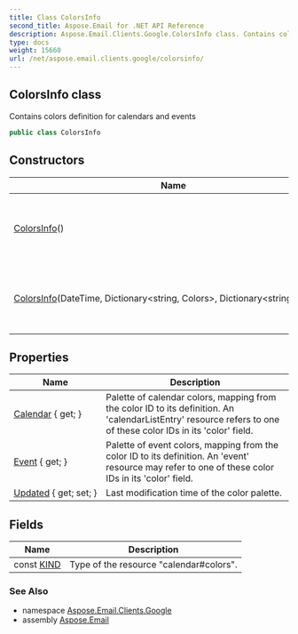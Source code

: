 ```yaml
---
title: Class ColorsInfo
second_title: Aspose.Email for .NET API Reference
description: Aspose.Email.Clients.Google.ColorsInfo class. Contains colors definition for calendars and events
type: docs
weight: 15660
url: /net/aspose.email.clients.google/colorsinfo/
---
```

## ColorsInfo class

Contains colors definition for calendars and events

```csharp
public class ColorsInfo
```

## Constructors

| Name | Description |
| --- | --- |
| [ColorsInfo](colorsinfo/#constructor)() | Initializes a new instance of the ColorsInfo class. |
| [ColorsInfo](colorsinfo/#constructor_1)(DateTime, Dictionary&lt;string, Colors&gt;, Dictionary&lt;string, Colors&gt;) | Initializes a new instance of the ColorsInfo class. |

## Properties

| Name | Description |
| --- | --- |
| [Calendar](../../aspose.email.clients.google/colorsinfo/calendar/) { get; } | Palette of calendar colors, mapping from the color ID to its definition. An 'calendarListEntry' resource refers to one of these color IDs in its 'color' field. |
| [Event](../../aspose.email.clients.google/colorsinfo/event/) { get; } | Palette of event colors, mapping from the color ID to its definition. An 'event' resource may refer to one of these color IDs in its 'color' field. |
| [Updated](../../aspose.email.clients.google/colorsinfo/updated/) { get; set; } | Last modification time of the color palette. |

## Fields

| Name | Description |
| --- | --- |
| const [KIND](../../aspose.email.clients.google/colorsinfo/kind/) | Type of the resource "calendar#colors". |

### See Also

* namespace [Aspose.Email.Clients.Google](../../aspose.email.clients.google/)
* assembly [Aspose.Email](../../)


